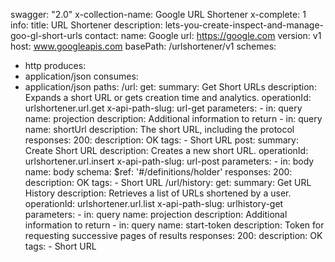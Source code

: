 swagger: "2.0"
x-collection-name: Google URL Shortener
x-complete: 1
info:
  title: URL Shortener
  description: lets-you-create-inspect-and-manage-goo-gl-short-urls
  contact:
    name: Google
    url: https://google.com
  version: v1
host: www.googleapis.com
basePath: /urlshortener/v1
schemes:
- http
produces:
- application/json
consumes:
- application/json
paths:
  /url:
    get:
      summary: Get Short URLs
      description: Expands a short URL or gets creation time and analytics.
      operationId: urlshortener.url.get
      x-api-path-slug: url-get
      parameters:
      - in: query
        name: projection
        description: Additional information to return
      - in: query
        name: shortUrl
        description: The short URL, including the protocol
      responses:
        200:
          description: OK
      tags:
      - Short URL
    post:
      summary: Create Short URL
      description: Creates a new short URL.
      operationId: urlshortener.url.insert
      x-api-path-slug: url-post
      parameters:
      - in: body
        name: body
        schema:
          $ref: '#/definitions/holder'
      responses:
        200:
          description: OK
      tags:
      - Short URL
  /url/history:
    get:
      summary: Get URL History
      description: Retrieves a list of URLs shortened by a user.
      operationId: urlshortener.url.list
      x-api-path-slug: urlhistory-get
      parameters:
      - in: query
        name: projection
        description: Additional information to return
      - in: query
        name: start-token
        description: Token for requesting successive pages of results
      responses:
        200:
          description: OK
      tags:
      - Short URL